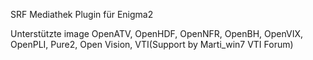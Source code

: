 SRF Mediathek Plugin für Enigma2

Unterstützte image OpenATV, OpenHDF, OpenNFR, OpenBH, OpenVIX, OpenPLI, Pure2, Open Vision, VTI(Support by Marti_win7 VTI Forum)
